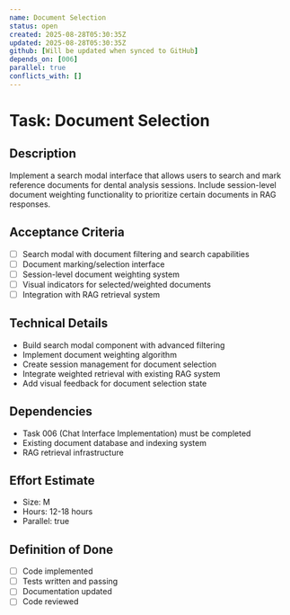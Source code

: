 ```yaml
---
name: Document Selection
status: open
created: 2025-08-28T05:30:35Z
updated: 2025-08-28T05:30:35Z
github: [Will be updated when synced to GitHub]
depends_on: [006]
parallel: true
conflicts_with: []
---
```


# Task: Document Selection

## Description
Implement a search modal interface that allows users to search and mark reference documents for dental analysis sessions. Include session-level document weighting functionality to prioritize certain documents in RAG responses.

## Acceptance Criteria  
- [ ] Search modal with document filtering and search capabilities
- [ ] Document marking/selection interface
- [ ] Session-level document weighting system
- [ ] Visual indicators for selected/weighted documents
- [ ] Integration with RAG retrieval system

## Technical Details
- Build search modal component with advanced filtering
- Implement document weighting algorithm
- Create session management for document selection
- Integrate weighted retrieval with existing RAG system
- Add visual feedback for document selection state

## Dependencies
- Task 006 (Chat Interface Implementation) must be completed
- Existing document database and indexing system
- RAG retrieval infrastructure

## Effort Estimate
- Size: M
- Hours: 12-18 hours  
- Parallel: true

## Definition of Done
- [ ] Code implemented
- [ ] Tests written and passing
- [ ] Documentation updated
- [ ] Code reviewed
